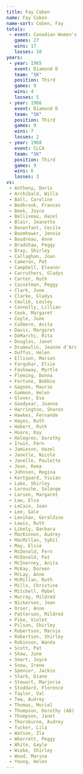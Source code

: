 ```yaml
---
title: Fay Coben
name: Fay Coben
name-sort: Coben, Fay
totals:
 - event: Canadian Women's
   games: 27
   wins: 17
   losses: 10
years:
 - year: 1965
   event: Diamond D
   team: "SK"
   position: Third
   games: 9
   wins: 4
   losses: 5
 - year: 1966
   event: Diamond D
   team: "SK"
   position: Third
   games: 9
   wins: 7
   losses: 2
 - year: 1968
   event: CLCA
   team: "SK"
   position: Third
   games: 9
   wins: 6
   losses: 3
vs:
 - Anthony, Doris
 - Archibald, Willa
 - Ball, Caroline
 - Bedbrook, Frances
 - Beek, Joyce
 - Belliveau, Hazel
 - Blair, Jeanette
 - Bonenfant, Cecile
 - Boomhower, Jennie
 - Boudreau, Anne
 - Bradshaw, Peggy
 - Bray, Shirley
 - Callaghan, Joan
 - Cameron, Pat
 - Campbell, Eleanor
 - Carruthers, Gladys
 - Carter, Ruth
 - Casselman, Peggy
 - Clark, June
 - Clarke, Gladys
 - Cmolik, Lesley
 - Connolly, Lillian
 - Cook, Margaret
 - Coyle, June
 - Cudmore, Anita
 - Davis, Margaret
 - DeMarchi, Rita
 - Douglas, Janet
 - Drumoulin, Jeanne d'Arc
 - Duffus, Helen
 - Ellison, Marion
 - Farquhar, Elsie
 - Fashoway, Myrtle
 - Fleming, Donna
 - Fortune, Bobbie
 - Gagnon, Maurie
 - Gammon, Helen
 - Glover, Eva
 - Goodyear, Joanne
 - Harrington, Sharon
 - Hawkes, Fernande
 - Hayes, Ruth
 - Hebert, Ruth
 - Hoare, Kay
 - Holmgren, Dorothy
 - Irwin, Fern
 - Jamieson, Hazel
 - Janelle, Nicole
 - Janelle, Paulette
 - Jean, Roma
 - Johnson, Regina
 - Kortgaard, Vivian
 - Lake, Shirley
 - Larouche, Solange
 - Larsen, Margaret
 - Law, Elva
 - LeCain, Joan
 - Lee, Gale
 - Lenihan, Geraldine
 - Lewis, Ruth
 - Likely, Barbara
 - MacKinnon, Audrey
 - MacMillan, Sybil
 - May, Elsie
 - McDonald, Fern
 - McDonald, Pat
 - McInerney, Anita
 - McKay, Doreen
 - McLay, Anne
 - McMillan, Ruth
 - Mills, Christine
 - Mitchell, Mabel
 - Murray, Mildred
 - Nickerson, Jean
 - Orser, Anne
 - Patterson, Mildred
 - Pike, Violet
 - Pilson, Shirley
 - Robertson, Marnie
 - Robertson, Shirley
 - Robinson, Wanda
 - Scott, Pat
 - Shaw, June
 - Smart, Joyce
 - Snow, Irene
 - Spencer, Jackie
 - Stark, Diane
 - Stewart, Marjorie
 - Stoddard, Florence
 - Taylor, Val
 - Tew, Audrey
 - Thomas, Muriel
 - Thompson, Dorothy (AB)
 - Thompson, Janet
 - Thornburne, Audrey
 - Tucker, Lila
 - Watson, Ila
 - Wherrett, Peggy
 - White, Gayle
 - Wiebe, Shirley
 - Wood, Marina
 - Young, Helen
---
```

